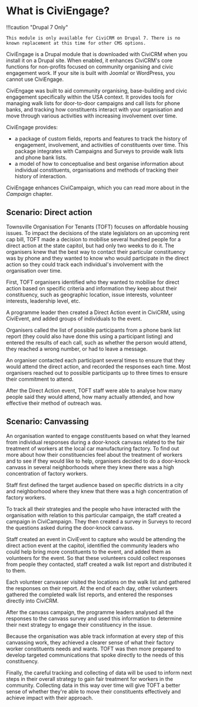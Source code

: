# What is CiviEngage?

!!!caution "Drupal 7 Only"

    This module is only available for CiviCRM on Drupal 7. There is no known replacement at this time for other CMS options.

CiviEngage is a Drupal module that is downloaded with CiviCRM when you install it on a Drupal site. When enabled, it enhances CiviCRM's core functions for
non-profits focused on community organising and civic engagement work.
If your site is built with Joomla! or WordPress, you cannot use
CiviEngage.

CiviEngage was built to aid community organising, base-building and
civic engagement specifically within the USA context. It provides tools
for managing walk lists for door-to-door campaigns and call lists for
phone banks, and tracking how constituents interact with your
organisation and move through various activities with increasing
involvement over time.

CiviEngage provides:

-   a package of custom fields, reports and features to track the
    history of engagement, involvement, and activities of constituents
    over time. This package integrates with Campaigns and Surveys to
    provide walk lists and phone bank lists.
-   a model of how to conceptualise and best organise information about
    individual constituents, organisations and methods of tracking their
    history of interaction.

CiviEngage enhances CiviCampaign, which you can read more about in the
*Campaign* chapter.

## Scenario: Direct action

Townsville Organisation For Tenants (TOFT) focuses on affordable housing
issues. To impact the decisions of the state legislators on an upcoming
rent cap bill, TOFT made a decision to mobilise several hundred people
for a direct action at the state capitol, but had only two weeks to do
it. The organisers knew that the best way to contact their particular
constituency was by phone and they wanted to know who would participate
in the direct action so they could track each individual's involvement
with the organisation over time.

First, TOFT organisers identified who they wanted to mobilise for direct
action based on specific criteria and information they keep about their
constituency, such as geographic location, issue interests, volunteer
interests, leadership level, etc.

A programme leader then created a Direct Action event in CiviCRM, using
CiviEvent, and added groups of individuals to the event.

Organisers called the list of possible participants from a phone bank
list report (they could also have done this using a participant listing)
and entered the results of each call, such as whether the person would
attend, they reached a wrong number, or had to leave a message.

An organiser contacted each participant several times to ensure that
they would attend the direct action, and recorded the responses each
time. Most organisers reached out to possible participants up to three
times to ensure their commitment to attend.

After the Direct Action event, TOFT staff were able to analyse how many
people said they would attend, how many actually attended, and how
effective their method of outreach was.

## Scenario: Canvassing

An organisation wanted to engage constituents based on what they learned
from individual responses during a door-knock canvass related to the
fair treatment of workers at the local car manufacturing factory. To
find out more about how their constituencies feel about the treatment of
workers and to see if they would like to help, organisers decided to do
a door-knock canvass in several neighborhoods where they knew there was
a high concentration of factory workers.

Staff first defined the target audience based on specific districts in a
city and neighborhood where they knew that there was a high
concentration of factory workers.

To track all their strategies and the people who have interacted with
the organisation with relation to this particular campaign, the staff
created a campaign in CiviCampaign. They then created a survey in
Surveys to record the questions asked during the door-knock canvass.

Staff created an event in CiviEvent to capture who would be attending
the direct action event at the capitol, identified the community leaders
who could help bring more constituents to the event, and added them as
volunteers for the event. So that these volunteers could
collect responses from people they contacted, staff created a walk list
report and distributed it to them.

Each volunteer canvasser visited the locations on the walk list and
gathered the responses on their report. At the end of each day, other
volunteers gathered the completed walk list reports, and entered the
responses directly into CiviCRM.

After the canvass campaign, the programme leaders analysed all the
responses to the canvass survey and used this information to determine
their next strategy to engage their constituency in the issue.

Because the organisation was able track information at every step of
this canvassing work, they achieved a clearer sense of what their
factory worker constituents needs and wants. TOFT was then more prepared
to develop targeted communications that spoke directly to the needs of
this constituency.

Finally, the careful tracking and collecting of data will be used to
inform next steps in their overall strategy to gain fair treatment for
workers in the community. Collecting data in this way over time will
give TOFT a better sense of whether they're able to move their
constituents effectively and achieve impact with their approach.
